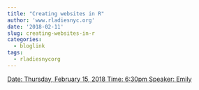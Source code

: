 ```yaml
---
title: "Creating websites in R"
author: 'www.rladiesnyc.org'
date: '2018-02-11'
slug: creating-websites-in-r
categories:
  - bloglink
tags:
  - rladiesnycorg
---
```


[Date: Thursday, February 15, 2018 Time: 6:30pm Speaker: Emily<i class="fas fa-external-link-alt"></i>](http://www.rladiesnyc.org/post/creating-websites-in-r/)

